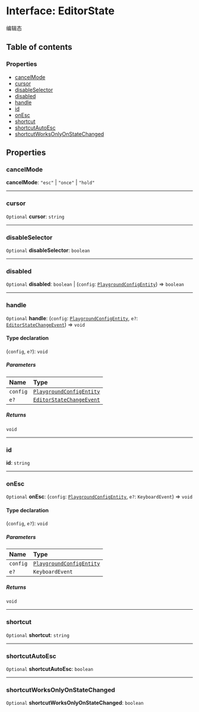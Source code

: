 # Interface: EditorState

编辑态

## Table of contents

### Properties

* [cancelMode](/auto-docs/playground-react/interfaces/EditorState-1.md#cancelmode)
* [cursor](/auto-docs/playground-react/interfaces/EditorState-1.md#cursor)
* [disableSelector](/auto-docs/playground-react/interfaces/EditorState-1.md#disableselector)
* [disabled](/auto-docs/playground-react/interfaces/EditorState-1.md#disabled)
* [handle](/auto-docs/playground-react/interfaces/EditorState-1.md#handle)
* [id](/auto-docs/playground-react/interfaces/EditorState-1.md#id)
* [onEsc](/auto-docs/playground-react/interfaces/EditorState-1.md#onesc)
* [shortcut](/auto-docs/playground-react/interfaces/EditorState-1.md#shortcut)
* [shortcutAutoEsc](/auto-docs/playground-react/interfaces/EditorState-1.md#shortcutautoesc)
* [shortcutWorksOnlyOnStateChanged](/auto-docs/playground-react/interfaces/EditorState-1.md#shortcutworksonlyonstatechanged)

## Properties

### cancelMode

**cancelMode**: `"esc"` | `"once"` | `"hold"`

***

### cursor

`Optional` **cursor**: `string`

***

### disableSelector

`Optional` **disableSelector**: `boolean`

***

### disabled

`Optional` **disabled**: `boolean` | (`config`: [`PlaygroundConfigEntity`](/auto-docs/playground-react/classes/PlaygroundConfigEntity.md)) => `boolean`

***

### handle

`Optional` **handle**: (`config`: [`PlaygroundConfigEntity`](/auto-docs/playground-react/classes/PlaygroundConfigEntity.md), `e?`: [`EditorStateChangeEvent`](/auto-docs/playground-react/interfaces/EditorStateChangeEvent.md)) => `void`

#### Type declaration

(`config`, `e?`): `void`

##### Parameters

| Name | Type |
| :------ | :------ |
| `config` | [`PlaygroundConfigEntity`](/auto-docs/playground-react/classes/PlaygroundConfigEntity.md) |
| `e?` | [`EditorStateChangeEvent`](/auto-docs/playground-react/interfaces/EditorStateChangeEvent.md) |

##### Returns

`void`

***

### id

**id**: `string`

***

### onEsc

`Optional` **onEsc**: (`config`: [`PlaygroundConfigEntity`](/auto-docs/playground-react/classes/PlaygroundConfigEntity.md), `e?`: `KeyboardEvent`) => `void`

#### Type declaration

(`config`, `e?`): `void`

##### Parameters

| Name | Type |
| :------ | :------ |
| `config` | [`PlaygroundConfigEntity`](/auto-docs/playground-react/classes/PlaygroundConfigEntity.md) |
| `e?` | `KeyboardEvent` |

##### Returns

`void`

***

### shortcut

`Optional` **shortcut**: `string`

***

### shortcutAutoEsc

`Optional` **shortcutAutoEsc**: `boolean`

***

### shortcutWorksOnlyOnStateChanged

`Optional` **shortcutWorksOnlyOnStateChanged**: `boolean`
